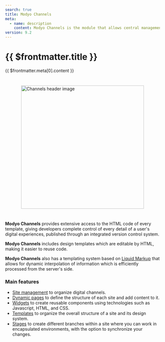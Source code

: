 ```yaml
---
search: true
title: Modyo Channels
meta:
  - name: description
    content: Modyo Channels is the module that allows central management of your content and Web applications for multiple sites and languages. 
version: 9.2
---
```


# {{ $frontmatter.title }}

{{ $frontmatter.meta[0].content }}

<img src="/assets/img/channels/header.jpg" alt="Channels header image" style="margin: 40px auto; width: 400px; display: block;">

**Modyo Channels** provides extensive access to the HTML code of every template, giving developers complete control of every detail of a user's digital experiences, published through an integrated version control system.

**Modyo Channels** includes design templates which are editable by HTML, making it easier to reuse code.

**Modyo Channels** also has a templating system based on [Liquid Markup](/en/platform/channels/liquid-markup.html) that allows for dynamic interpolation of information which is efficiently processed from the server's side.

### Main features

- [Site management](/en/platform/channels/sites.html) to organize digital channels.
- [Dynamic pages](/en/platform/channels/pages.html) to define the structure of each site and add content to it.
- [Widgets](/en/platform/channels/widgets.html) to create reusable components using technologies such as Javascript, HTML, and CSS.
- [Templates](/en/platform/channels/templates.html) to organize the overall structure of a site and its design system.
- [Stages](/en/platform/channels/sites.html#stages) to create different branches within a site where you can work in encapsulated environments, with the option to synchronize your changes.